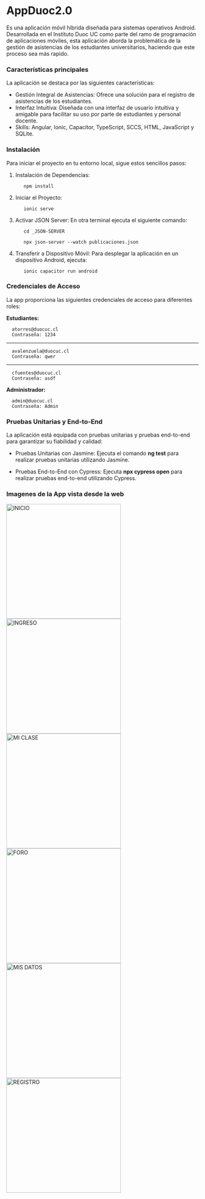 # AppDuoc2.0
Es una aplicación móvil híbrida diseñada para sistemas operativos Android. Desarrollada en el Instituto Duoc UC como parte del ramo de programación de aplicaciones móviles, esta aplicación aborda la problemática de la gestión de asistencias de los estudiantes universitarios, haciendo que este proceso sea más rapido.

### **Características principales**

La aplicación se destaca por las siguientes características:
* Gestión Integral de Asistencias: Ofrece una solución para el registro de asistencias de los estudiantes.
* Interfaz Intuitiva: Diseñada con una interfaz de usuario intuitiva y amigable para facilitar su uso por parte de estudiantes y personal docente.
* Skills: Angular, Ionic, Capacitor, TypeScript, SCCS, HTML, JavaScript y SQLite.
  
### **Instalación**

Para iniciar el proyecto en tu entorno local, sigue estos sencillos pasos:
1. Instalación de Dependencias:
   
          npm install

3. Iniciar el Proyecto: 
  
          ionic serve
   
6. Activar JSON Server: En otra terminal ejecuta el siguiente comando:

          cd _JSON-SERVER
   
          npx json-server --watch publicaciones.json
   
8. Transferir a Dispositivo Móvil: Para desplegar la aplicación en un dispositivo Android, ejecuta:
  
          ionic capacitor run android
   
### **Credenciales de Acceso**

La app proporciona las siguientes credenciales de acceso para diferentes roles:

**Estudiantes:**

      atorres@duocuc.cl
      Contraseña: 1234
---
      avalenzuela@duocuc.cl
      Contraseña: qwer
---
      cfuentes@duocuc.cl
      Contraseña: asdf
      
**Administrador:**

      admin@duocuc.cl
      Contraseña: Admin
    
### **Pruebas Unitarias y End-to-End**

La aplicación está equipada con pruebas unitarias y pruebas end-to-end para garantizar su fiabilidad y calidad:

* Pruebas Unitarias con Jasmine: Ejecuta el comando **ng test** para realizar pruebas unitarias utilizando Jasmine.
  
* Pruebas End-to-End con Cypress: Ejecuta **npx cypress open** para realizar pruebas end-to-end utilizando Cypress.



### **Imagenes de la App vista desde la web**

<img width="300" alt="INICIO" src="https://github.com/KrhisnaO/AppDuoc2.0/assets/101838649/797b3af0-ca84-4fdb-90be-bfe5d60676cf">

<img width="300" alt="INGRESO" src="https://github.com/KrhisnaO/AppDuoc2.0/assets/101838649/d1023ec6-109b-4b96-9cff-606c9f6fa766">

<img width="300" alt="MI CLASE" src="https://github.com/KrhisnaO/AppDuoc2.0/assets/101838649/7fe616e8-8025-4359-ab8f-4873c982a183">

<img width="300" alt="FORO" src="https://github.com/KrhisnaO/AppDuoc2.0/assets/101838649/ed484faa-8d17-47fc-b24a-63624a1f992a">

<img width="300" alt="MIS DATOS" src="https://github.com/KrhisnaO/AppDuoc2.0/assets/101838649/4021daa6-3340-4bb4-bd2b-15e302947faf">

<img width="300" alt="REGISTRO" src="https://github.com/KrhisnaO/AppDuoc2.0/assets/101838649/e64c3291-e995-4279-9d08-8014df8272c6">








